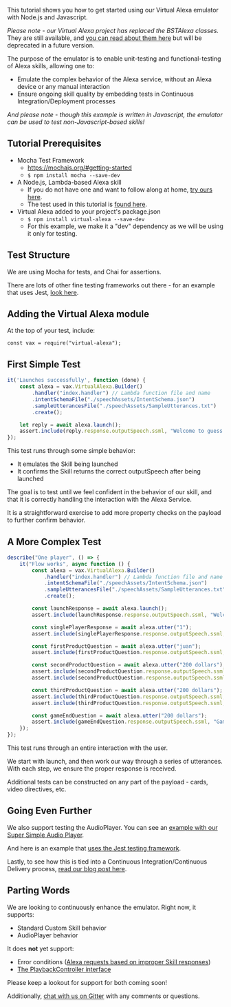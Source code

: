 This tutorial shows you how to get started using our Virtual Alexa emulator with Node.js and Javascript.

*Please note - our Virtual Alexa project has replaced the BSTAlexa classes.*
They are still available, and [you can read about them here](tutorial_bst_emulator_nodejs) but will be deprecated in a future version.

The purpose of the emulator is to enable unit-testing and functional-testing of Alexa skills,
allowing one to:

* Emulate the complex behavior of the Alexa service, without an Alexa device or any manual interaction
* Ensure ongoing skill quality by embedding tests in Continuous Integration/Deployment processes

*And please note - though this example is written in Javascript, the emulator can be used to test non-Javascript-based skills!*

## Tutorial Prerequisites

* Mocha Test Framework
    * https://mochajs.org/#getting-started
    * `$ npm install mocha --save-dev`
* A Node.js, Lambda-based Alexa skill 
    * If you do not have one and want to follow along at home, [try ours here](https://github.com/bespoken/GuessThePrice).
    * The test used in this tutorial is [found here](https://github.com/bespoken/GuessThePrice/blob/master/test/index-test.js).
* Virtual Alexa added to your project's package.json
    * `$ npm install virtual-alexa --save-dev`
    * For this example, we make it a "dev" dependency as we will be using it only for testing.

## Test Structure

We are using Mocha for tests, and Chai for assertions.

There are lots of other fine testing frameworks out there - for an example that uses Jest, [look here](https://github.com/bespoken/giftionary/blob/master/test/index.test.js).

## Adding the Virtual Alexa module
At the top of your test, include:
```
const vax = require("virtual-alexa");
```

## First Simple Test

```javascript
it('Launches successfully', function (done) {
    const alexa = vax.VirtualAlexa.Builder()
        .handler("index.handler") // Lambda function file and name
        .intentSchemaFile("./speechAssets/IntentSchema.json")
        .sampleUtterancesFile("./speechAssets/SampleUtterances.txt")
        .create();

    let reply = await alexa.launch();
    assert.include(reply.response.outputSpeech.ssml, "Welcome to guess the price");
});
```

This test runs through some simple behavior:

* It emulates the Skill being launched
* It confirms the Skill returns the correct outputSpeech after being launched

The goal is to test until we feel confident in the behavior of our skill, and that it is correctly handling the interaction with the Alexa Service.

It is a straightforward exercise to add more property checks on the payload to further confirm behavior.

## A More Complex Test

```javascript
describe("One player", () => {
    it("Flow works", async function () {
        const alexa = vax.VirtualAlexa.Builder()
            .handler("index.handler") // Lambda function file and name
            .intentSchemaFile("./speechAssets/IntentSchema.json")
            .sampleUtterancesFile("./speechAssets/SampleUtterances.txt")
            .create();

        const launchResponse = await alexa.launch();
        assert.include(launchResponse.response.outputSpeech.ssml, "Welcome to guess the price");

        const singlePlayerResponse = await alexa.utter("1");
        assert.include(singlePlayerResponse.response.outputSpeech.ssml, "tell us your name");

        const firstProductQuestion = await alexa.utter("juan");
        assert.include(firstProductQuestion.response.outputSpeech.ssml, "Guess the price");

        const secondProductQuestion = await alexa.utter("200 dollars");
        assert.include(secondProductQuestion.response.outputSpeech.ssml, "the actual price was");
        assert.include(secondProductQuestion.response.outputSpeech.ssml, "Guess the price");

        const thirdProductQuestion = await alexa.utter("200 dollars");
        assert.include(thirdProductQuestion.response.outputSpeech.ssml, "the actual price was");
        assert.include(thirdProductQuestion.response.outputSpeech.ssml, "Guess the price");

        const gameEndQuestion = await alexa.utter("200 dollars");
        assert.include(gameEndQuestion.response.outputSpeech.ssml, "Game ended, your final score was");
    });
});
```

This test runs through an entire interaction with the user.

We start with launch, and then work our way through a series of utterances. With each step, we ensure the proper response is received.

Additional tests can be constructed on any part of the payload - cards, video directives, etc.

## Going Even Further
We also support testing the AudioPlayer. You can see an [example with our Super Simple Audio Player](https://github.com/bespoken/super-simple-audio-player/blob/Part3/README.md).

And here is an example that [uses the Jest testing framework](https://github.com/bespoken/giftionary/blob/master/test/index.test.js).

Lastly, to see how this is tied into a Continuous Integration/Continuous Delivery process, [read our blog post here](https://bespoken.io/blog/alexa-skill-automation-testing-integration-delivery/).

## Parting Words
We are looking to continuously enhance the emulator. Right now, it supports:

* Standard Custom Skill behavior
* AudioPlayer behavior

It does **not** yet support:

* Error conditions ([Alexa requests based on improper Skill responses](https://developer.amazon.com/public/solutions/alexa/alexa-skills-kit/docs/custom-audioplayer-interface-reference#systemexceptionencountered-request))
* [The PlaybackController interface](https://developer.amazon.com/public/solutions/alexa/alexa-skills-kit/docs/custom-playbackcontroller-interface-reference)

Please keep a lookout for support for both coming soon!

Additionally, [chat with us on Gitter](https://gitter.im/bespoken/bst) with any comments or questions.